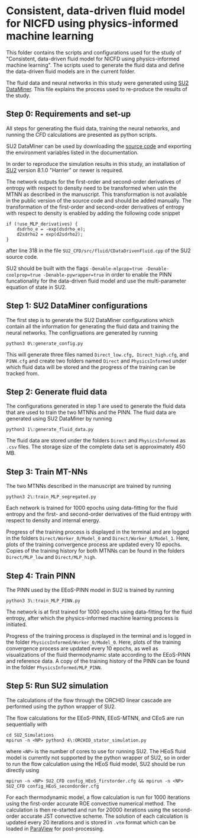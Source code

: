 # Consistent, data-driven fluid model for NICFD using physics-informed machine learning

This folder contains the scripts and configurations used for the study of "Consistent, data-driven fluid model for NICFD using physics-informed machine learning". The scripts used to generate the fluid data and define the data-driven fluid models are in the current folder.

The fluid data and neural networks in this study were generated using [SU2 DataMiner](https://github.com/Propulsion-Power-TU-Delft/SU2_DataMiner). This file explains the process used to re-produce the results of the study.

## Step 0: Requirements and set-up 

All steps for generating the fluid data, training the neural networks, and running the CFD calculations are presented as python scripts. 

SU2 DataMiner can be used by downloading the [source code](https://github.com/Propulsion-Power-TU-Delft/SU2_DataMiner) and exporting the environment variables listed in the documentation. 

In order to reproduce the simulation results in this study, an installation of [SU2](https://github.com/su2code/SU2.git) version 8.1.0 "Harrier" or newer is required. 

The network outputs for the first-order and second-order derivatives of entropy with respect to density need to be transformed when usin the MTNN as described in the manuscript. This transformation is not available in the public version of the source code and should be added manually. The transformation of the first-order and second-order derivatives of entropy with respect to density is enabled by adding the following code snippet
```
if (!use_MLP_derivatives) {
    dsdrho_e = -exp(dsdrho_e);
    d2sdrho2 = exp(d2sdrho2);
}
```
after line 318 in the file ```SU2_CFD/src/fluid/CDataDrivenFluid.cpp``` of the SU2 source code. 

SU2 should be built with the flags ```-Denable-mlpcpp=true -Denable-coolprop=true -Denable-pywrapper=true``` in order to enable the PINN funcationality for the data-driven fluid model and use the multi-parameter equation of state in SU2.

## Step 1: SU2 DataMiner configurations

The first step is to generate the SU2 DataMiner configurations which contain all the information for generating the fluid data and training the neural networks. The configruations are generated by running
```
python3 0\:generate_config.py
```
This will generate three files named ```Direct_low.cfg, Direct_high.cfg```, and ```PINN.cfg``` and create two folders named ```Direct``` and ```PhysicsInformed``` under which fluid data will be stored and the progress of the training can be tracked from.

## Step 2: Generate fluid data

The configurations generated in step 1 are used to generate the fluid data that are used to train the two MTNNs and the PINN. The fluid data are generated using SU2 DataMiner by running 
```
python3 1\:generate_fluid_data.py 
```
The fluid data are stored under the folders ```Direct``` and ```PhysicsInformed``` as ```.csv``` files. The storage size of the complete data set is approximately 450 MB.

## Step 3: Train MT-NNs

The two MTNNs described in the manuscript are trained by running 
```
python3 2\:train_MLP_segregated.py
```
Each network is trained for 1000 epochs using data-fitting for the fluid entropy and the first- and second-order derivatives of the fluid entropy with respect to density and internal energy.

Progress of the training process is displayed in the terminal and are logged in the folders ```Direct/Worker_0/Model_0``` and ```Direct/Worker_0/Model_1```. Here, plots of the training convergence process are updated every 10 epochs. Copies of the training history for both MTNNs can be found in the folders ```Direct/MLP_low``` and ```Direct/MLP_high```.

## Step 4: Train PINN

The PINN used by the EEoS-PINN model in SU2 is trained by running 
```
python3 3\:train_MLP_PINN.py
```
The network is at first trained for 1000 epochs using data-fitting for the fluid entropy, after which the physics-informed machine learning process is initiated. 

Progress of the training process is displayed in the terminal and is logged in the folder ```PhysicsInformed/Worker_0/Model_0```. Here, plots of the training convergence process are updated every 10 epochs, as well as visualizations of the fluid thermodynamic state according to the EEoS-PINN and reference data. A copy of the training history of the PINN can be found in the folder ```PhysicsInformed/MLP_PINN```.


## Step 5: Run SU2 simulation

The calculations of the flow through the ORCHID linear cascade are performed using the python wrapper of SU2. 

The flow calculations for the EEoS-PINN, EEoS-MTNN, and CEoS are run sequentially with
```
cd SU2_Simulations
mpirun -n <NP> python3 4\:ORCHID_stator_simulation.py
```
where ```<NP>``` is the number of cores to use for running SU2. The HEoS fluid model is currently not supported by the python wrapper of SU2, so in order to run the flow calculation using the HEoS fluid model, SU2 should be run directly using
```
mpirun -n <NP> SU2_CFD config_HEoS_firstorder.cfg && mpirun -n <NP> SU2_CFD config_HEoS_secondorder.cfg
```

For each thermodynamic model, a flow calculation is run for 1000 iterations using the first-order accurate ROE convective numerical method. The calculation is then re-started and run for 20000 iterations using the second-order accurate JST convective scheme. The solution of each calculation is updated every 20 iterations and is stored in ```.vtm``` format which can be loaded in [ParaView](https://www.paraview.org/) for post-processing. 

